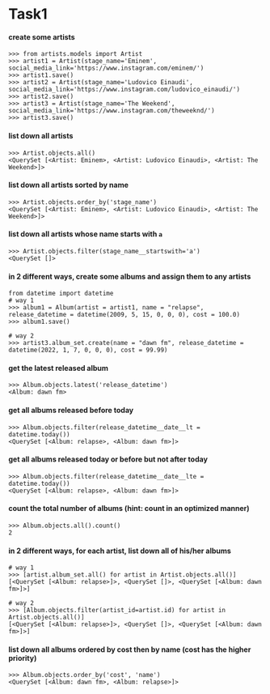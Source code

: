# Task1
#### create some artists
    >>> from artists.models import Artist
    >>> artist1 = Artist(stage_name='Eminem', social_media_link='https://www.instagram.com/eminem/')
    >>> artist1.save()
    >>> artist2 = Artist(stage_name='Ludovico Einaudi', social_media_link='https://www.instagram.com/ludovico_einaudi/')
    >>> artist2.save()
    >>> artist3 = Artist(stage_name='The Weekend', social_media_link='https://www.instagram.com/theweeknd/')
    >>> artist3.save()
  
#### list down all artists
    >>> Artist.objects.all()
    <QuerySet [<Artist: Eminem>, <Artist: Ludovico Einaudi>, <Artist: The Weekend>]>

#### list down all artists sorted by name
    >>> Artist.objects.order_by('stage_name')
    <QuerySet [<Artist: Eminem>, <Artist: Ludovico Einaudi>, <Artist: The Weekend>]>

#### list down all artists whose name starts with  `a`
    >>> Artist.objects.filter(stage_name__startswith='a')
    <QuerySet []>

#### in 2 different ways, create some albums and assign them to any artists
    from datetime import datetime
    # way 1
	>>> album1 = Album(artist = artist1, name = "relapse", release_datetime = datetime(2009, 5, 15, 0, 0, 0), cost = 100.0)
    >>> album1.save()

	# way 2
    >>> artist3.album_set.create(name = "dawn fm", release_datetime = datetime(2022, 1, 7, 0, 0, 0), cost = 99.99)

#### get the latest released album
	>>> Album.objects.latest('release_datetime')
    <Album: dawn fm>

#### get all albums released before today
    >>> Album.objects.filter(release_datetime__date__lt = datetime.today())
    <QuerySet [<Album: relapse>, <Album: dawn fm>]>

#### get all albums released today or before but not after today
    >>> Album.objects.filter(release_datetime__date__lte = datetime.today())
    <QuerySet [<Album: relapse>, <Album: dawn fm>]>

#### count the total number of albums (hint: count in an optimized manner)
    >>> Album.objects.all().count()
    2

#### in 2 different ways, for each artist, list down all of his/her albums
    # way 1
    >>> [artist.album_set.all() for artist in Artist.objects.all()]
    [<QuerySet [<Album: relapse>]>, <QuerySet []>, <QuerySet [<Album: dawn fm>]>]

    # way 2
    >>> [Album.objects.filter(artist_id=artist.id) for artist in Artist.objects.all()]
    [<QuerySet [<Album: relapse>]>, <QuerySet []>, <QuerySet [<Album: dawn fm>]>]

#### list down all albums ordered by cost then by name (cost has the higher priority)
    >>> Album.objects.order_by('cost', 'name')
    <QuerySet [<Album: dawn fm>, <Album: relapse>]>
